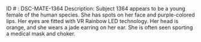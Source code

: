 ID # : DSC-MATE-1364
Description: Subject 1364 appears to be a young female of the human species. She has spots on her face and purple-colored lips. Her eyes are fitted with VR Rainbow LED technology. Her head is orange, and she wears a jade earring on her ear. She is often seen sporting a medical mask and choker.